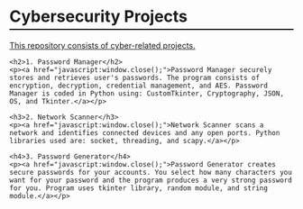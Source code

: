 <!DOCTYPE html>
<html lang="en">
<head>
    <meta charset="UTF-8">
    <meta name="viewport" content="width=device-width, initial-scale=1.0">
    <style>
        h1, h2, h3, h4 {
            border-bottom: 2px solid #000;
            padding-bottom: 5px;
        }
    </style>
</head>
<body>
    <h1>Cybersecurity Projects</h1>
    <p><a href="javascript:window.close();">This repository consists of cyber-related projects.</a></p>
    
    <h2>1. Password Manager</h2>
    <p><a href="javascript:window.close();">Password Manager securely stores and retrieves user's passwords. The program consists of encryption, decryption, credential management, and AES. Password Manager is coded in Python using: CustomTkinter, Cryptography, JSON, OS, and Tkinter.</a></p>
    
    <h3>2. Network Scanner</h3>
    <p><a href="javascript:window.close();">Network Scanner scans a network and identifies connected devices and any open ports. Python libraries used are: socket, threading, and scapy.</a></p>
    
    <h4>3. Password Generator</h4>
    <p><a href="javascript:window.close();">Password Generator creates secure passwords for your accounts. You select how many characters you want for your password and the program produces a very strong password for you. Program uses tkinter library, random module, and string module.</a></p>
</body>
</html>
